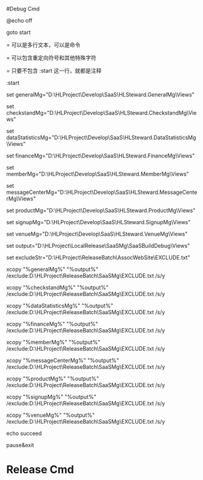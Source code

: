 #Debug Cmd

@echo off

goto start

= 可以是多行文本，可以是命令

= 可以包含重定向符号和其他特殊字符

= 只要不包含 :start 这一行，就都是注释

:start

set generalMg="D:\HLProject\Develop\SaaS\HLSteward.GeneralMg\Views"

set checkstandMg="D:\HLProject\Develop\SaaS\HLSteward.CheckstandMg\Views"

set dataStatisticsMg="D:\HLProject\Develop\SaaS\HLSteward.DataStatisticsMg\Views"

set financeMg="D:\HLProject\Develop\SaaS\HLSteward.FinanceMg\Views"

set memberMg="D:\HLProject\Develop\SaaS\HLSteward.MemberMg\Views"

set messageCenterMg="D:\HLProject\Develop\SaaS\HLSteward.MessageCenterMg\Views"

set productMg="D:\HLProject\Develop\SaaS\HLSteward.ProductMg\Views"

set signupMg="D:\HLProject\Develop\SaaS\HLSteward.SignupMg\Views"

set venueMg="D:\HLProject\Develop\SaaS\HLSteward.VenueMg\Views"

set output="D:\HLProject\LocalRelease\SaaSMg\SaaSBuildDebug\Views\"

set excludeStr="D:\HLProject\ReleaseBatch\AssocWebSite\EXCLUDE.txt"

xcopy "%generalMg%" "%output%" \/exclude:D:\HLProject\ReleaseBatch\SaaSMg\EXCLUDE.txt \/s\/y

xcopy "%checkstandMg%" "%output%" \/exclude:D:\HLProject\ReleaseBatch\SaaSMg\EXCLUDE.txt \/s\/y

xcopy "%dataStatisticsMg%" "%output%" \/exclude:D:\HLProject\ReleaseBatch\SaaSMg\EXCLUDE.txt \/s\/y

xcopy "%financeMg%" "%output%" \/exclude:D:\HLProject\ReleaseBatch\SaaSMg\EXCLUDE.txt \/s\/y

xcopy "%memberMg%" "%output%" \/exclude:D:\HLProject\ReleaseBatch\SaaSMg\EXCLUDE.txt \/s\/y

xcopy "%messageCenterMg%" "%output%" \/exclude:D:\HLProject\ReleaseBatch\SaaSMg\EXCLUDE.txt \/s\/y

xcopy "%productMg%" "%output%" \/exclude:D:\HLProject\ReleaseBatch\SaaSMg\EXCLUDE.txt \/s\/y

xcopy "%signupMg%" "%output%" \/exclude:D:\HLProject\ReleaseBatch\SaaSMg\EXCLUDE.txt \/s\/y

xcopy "%venueMg%" "%output%" \/exclude:D:\HLProject\ReleaseBatch\SaaSMg\EXCLUDE.txt \/s\/y

echo succeed

pause&exit

# Release Cmd

